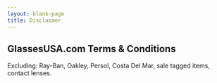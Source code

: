 ```yaml
---
layout: blank-page
title: Disclaimer
---
```


## GlassesUSA.com Terms & Conditions

Excluding: Ray-Ban, Oakley, Persol, Costa Del Mar, sale tagged items, contact lenses.
